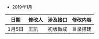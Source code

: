 
-  2019年1月

| 日期   | 修改人 | 涉及接口 | 修改内容 |
| ------ | ------ | -------- | -------- |
| 1月5日 | 王凯   | 初版做成 | 目录搭建 |

